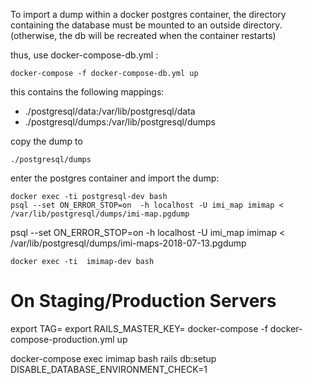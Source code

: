 
To import a dump within a docker postgres container, the directory containing
the database must be mounted to an outside directory. (otherwise, the db will
be recreated when the container restarts)


thus, use docker-compose-db.yml :

    docker-compose -f docker-compose-db.yml up

this contains the following mappings:

- ./postgresql/data:/var/lib/postgresql/data
- ./postgresql/dumps:/var/lib/postgresql/dumps

copy the dump to

    ./postgresql/dumps

enter the postgres container and import the dump:

    docker exec -ti postgresql-dev bash
    psql --set ON_ERROR_STOP=on  -h localhost -U imi_map imimap < /var/lib/postgresql/dumps/imi-map.pgdump


psql --set ON_ERROR_STOP=on  -h localhost -U imi_map imimap < /var/lib/postgresql/dumps/imi-maps-2018-07-13.pgdump



    docker exec -ti  imimap-dev bash

On Staging/Production Servers
==================================


export TAG=
export RAILS_MASTER_KEY=
docker-compose -f docker-compose-production.yml up



docker-compose exec  imimap bash
rails db:setup DISABLE_DATABASE_ENVIRONMENT_CHECK=1
